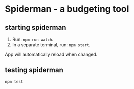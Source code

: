 # Spiderman - a budgeting tool #

## starting spiderman ##
1. Run: `npm run watch`.
2. In a separate terminal, run: `npm start`.

App will automatically reload when changed.

## testing spiderman ##
`npm test`
